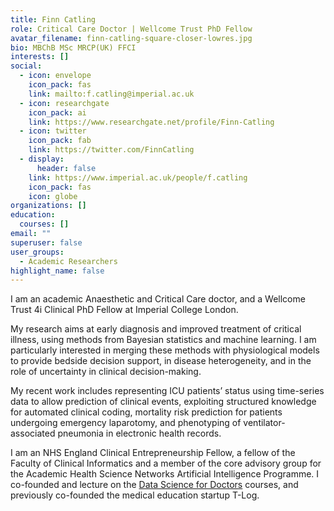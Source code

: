 ```yaml
---
title: Finn Catling
role: Critical Care Doctor | Wellcome Trust PhD Fellow
avatar_filename: finn-catling-square-closer-lowres.jpg
bio: MBChB MSc MRCP(UK) FFCI
interests: []
social:
  - icon: envelope
    icon_pack: fas
    link: mailto:f.catling@imperial.ac.uk
  - icon: researchgate
    icon_pack: ai
    link: https://www.researchgate.net/profile/Finn-Catling
  - icon: twitter
    icon_pack: fab
    link: https://twitter.com/FinnCatling
  - display:
      header: false
    link: https://www.imperial.ac.uk/people/f.catling
    icon_pack: fas
    icon: globe
organizations: []
education:
  courses: []
email: ""
superuser: false
user_groups:
  - Academic Researchers
highlight_name: false
---
```

I am an academic Anaesthetic and Critical Care doctor, and a Wellcome Trust 4i Clinical PhD Fellow at Imperial College London.

My research aims at early diagnosis and improved treatment of critical illness, using methods from Bayesian statistics and machine learning. I am particularly interested in merging these methods with physiological models to provide bedside decision support, in disease heterogeneity, and in the role of uncertainty in clinical decision-making.

My recent work includes representing ICU patients’ status using time-series data to allow prediction of clinical events, exploiting structured knowledge for automated clinical coding, mortality risk prediction for patients undergoing emergency laparotomy, and phenotyping of ventilator-associated pneumonia in electronic health records.

I am an NHS England Clinical Entrepreneurship Fellow, a fellow of the Faculty of Clinical Informatics and a member of the core advisory group for the Academic Health Science Networks Artificial Intelligence Programme. I co-founded and lecture on the [Data Science for Doctors](http://datascibc.org/) courses, and previously co-founded the medical education startup T-Log.